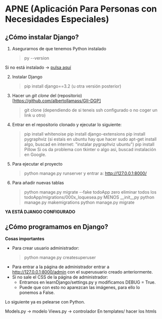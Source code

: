# APNE (Aplicación Para Personas con Necesidades Especiales)

## ¿Cómo instalar Django?

1. Asegurarnos de que tenemos Python instalado
   > py --version <br>

Si no está instalado -> [pulsa aquí](https://docs.python.org/3/using/windows.html)

2. Instalar Django
   > pip install django==3.2 (u otra versión posterior)

3. Hacer un *git clone* del (repositorio)[https://github.com/albertollamass/GII-DGP]
   > git clone (dependiendo de si teneis ssh configurado o no coger un link u otro)

4. Entrar en el repositorio clonado y ejecutar lo siguiente:
   > pip install whitenoise
   > pip install django-extensions
   > pip install pygraphviz (si estais en ubuntu hay que hacer sudo apt-get install algo, buscad en internet: "instalar pygraphviz ubuntu")
   > pip install Pillow
   > Si os da problema con tkinter o algo asi, buscad instalación en Google.

5. Para ejecutar el proyecto
   > python manage.py runserver y entrar a: http://127.0.0.1:8000/

6. Para añadir nuevas tablas
   > python manage.py migrate --fake todoApp zero
   > eliminar todos los todoApp/migrations/000x_loquesea.py MENOS __init__py
   > python manage.py makemigrations
   > python manage.py migrate

**YA ESTÁ DJANGO CONFIGURADO**

## ¿Cómo programamos en Django?
**Cosas importantes**
* Para crear usuario administrador:
  > python manage.py createsuperuser
* Para entrar a la página de administrador entrar a http://127.0.0.1:8000/admin con el superusuario creado anteriormente.
* Si no sale el CSS de la página de administrador:
  * Entramos en learnDjango/settings.py y modificamos DEBUG = True.
  * Puede que con esto no aparezcan las imágenes, para ello lo ponemos a False.

Lo siguiente ya es pelearse con Python.

Models.py -> modelo
Views.py -> controlador
En templates/ hacer los htmls

